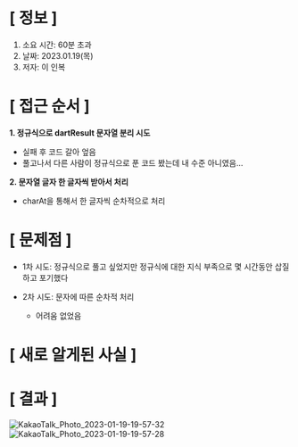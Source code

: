 # **[ 정보 ]**
1. 소요 시간: 60분 초과
2. 날짜: 2023.01.19(목)
3. 저자: 이 인복

# **[ 접근 순서 ]**
**1. 정규식으로 dartResult 문자열 분리 시도**
- 실패 후 코드 갈아 엎음
- 풀고나서 다른 사람이 정규식으로 푼 코드 봤는데 내 수준 아니였음...

**2. 문자열 글자 한 글자씩 받아서 처리**
- charAt을 통해서 한 글자씩 순차적으로 처리

# **[ 문제점 ]**
- 1차 시도: 정규식으로 풀고 싶었지만 정규식에 대한 지식 부족으로 몇 시간동안 삽질하고 포기했다

- 2차 시도: 문자에 따른 순차적 처리
     - 어려움 없었음

# **[ 새로 알게된 사실 ]**

# **[ 결과 ]**
![KakaoTalk_Photo_2023-01-19-19-57-32](https://user-images.githubusercontent.com/59809278/213426427-b57d496e-798f-48aa-b8b4-ad995933ccd5.png)
![KakaoTalk_Photo_2023-01-19-19-57-28](https://user-images.githubusercontent.com/59809278/213426440-3fbcf105-0d18-42ad-8043-9d6996cc7a43.png)



         
